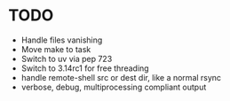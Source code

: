 # TODO

- Handle files vanishing
- Move make to task
- Switch to uv via pep 723
- Switch to 3.14rc1 for free threading
- handle remote-shell src or dest dir, like a normal rsync
- verbose, debug, multiprocessing compliant output
